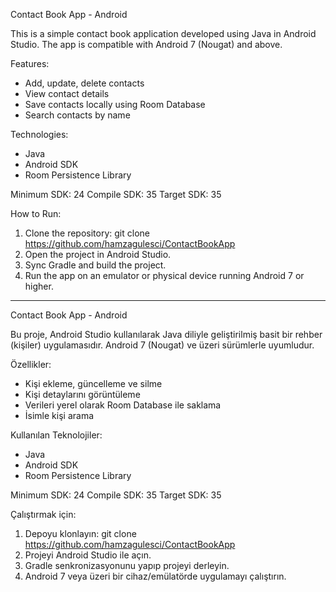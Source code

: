 Contact Book App - Android

This is a simple contact book application developed using Java in Android Studio.
The app is compatible with Android 7 (Nougat) and above.

Features:
- Add, update, delete contacts
- View contact details
- Save contacts locally using Room Database
- Search contacts by name

Technologies:
- Java
- Android SDK
- Room Persistence Library

Minimum SDK: 24
Compile SDK: 35
Target SDK: 35

How to Run:
1. Clone the repository:
   git clone https://github.com/hamzagulesci/ContactBookApp
2. Open the project in Android Studio.
3. Sync Gradle and build the project.
4. Run the app on an emulator or physical device running Android 7 or higher.

---

Contact Book App - Android

Bu proje, Android Studio kullanılarak Java diliyle geliştirilmiş basit bir rehber (kişiler) uygulamasıdır.
Android 7 (Nougat) ve üzeri sürümlerle uyumludur.

Özellikler:
- Kişi ekleme, güncelleme ve silme
- Kişi detaylarını görüntüleme
- Verileri yerel olarak Room Database ile saklama
- İsimle kişi arama

Kullanılan Teknolojiler:
- Java
- Android SDK
- Room Persistence Library

Minimum SDK: 24
Compile SDK: 35
Target SDK: 35

Çalıştırmak için:
1. Depoyu klonlayın:
   git clone https://github.com/hamzagulesci/ContactBookApp
2. Projeyi Android Studio ile açın.
3. Gradle senkronizasyonunu yapıp projeyi derleyin.
4. Android 7 veya üzeri bir cihaz/emülatörde uygulamayı çalıştırın.
